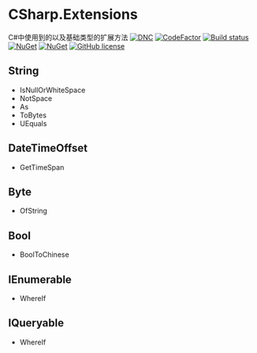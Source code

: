 # CSharp.Extensions
C#中使用到的以及基础类型的扩展方法
[![DNC](https://img.shields.io/badge/.netcore-%3E%3D2.1-green.svg)](#)
[![CodeFactor](https://www.codefactor.io/repository/github/ojdev/dev.extensions/badge)](https://www.codefactor.io/repository/github/ojdev/dev.extensions)
[![Build status](https://ci.appveyor.com/api/projects/status/g3yfj57kuycwny3x/branch/master?svg=true)](https://ci.appveyor.com/project/ojdev/microsoft-csharp-extensions/branch/master)
[![NuGet](https://img.shields.io/nuget/v/dev.extensions.svg?style=popout)](https://www.nuget.org/packages/dev.extensions)
[![NuGet](https://img.shields.io/nuget/dt/dev.extensions.svg?style=popout)](https://www.nuget.org/packages/dev.extensions)
[![GitHub license](https://img.shields.io/github/license/ojdev/dev.extensions.svg)](https://github.com/ojdev/csharp.extensions/blob/master/LICENSE)

## String
 - IsNullOrWhiteSpace
 - NotSpace
 - As<T>
 - ToBytes
 - UEquals

## DateTimeOffset
- GetTimeSpan

## Byte
- OfString

## Bool
- BoolToChinese

## IEnumerable
- WhereIf

## IQueryable
- WhereIf